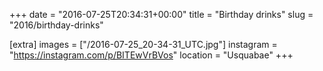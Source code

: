 +++
date = "2016-07-25T20:34:31+00:00"
title = "Birthday drinks"
slug = "2016/birthday-drinks"

[extra]
images = ["/2016-07-25_20-34-31_UTC.jpg"]
instagram = "https://instagram.com/p/BITEwVrBVos"
location = "Usquabae"
+++
